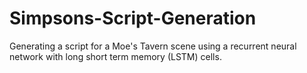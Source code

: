 # Simpsons-Script-Generation
Generating a script for a Moe's Tavern scene using a recurrent neural network with long short term memory (LSTM) cells.
